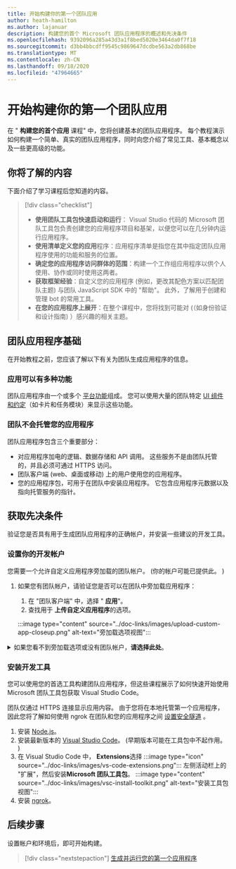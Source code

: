 ```yaml
---
title: 开始构建你的第一个团队应用
author: heath-hamilton
ms.author: lajanuar
description: 构建您的首个 Microsoft 团队应用程序的概述和先决条件
ms.openlocfilehash: 9392096a285a43d3a1f8bed5020e3464da0f7f18
ms.sourcegitcommit: d3bb4bbcdff9545c9869647dcdbe563a2db868be
ms.translationtype: MT
ms.contentlocale: zh-CN
ms.lasthandoff: 09/18/2020
ms.locfileid: "47964665"
---
```

# <a name="get-started-building-your-first-teams-app"></a>开始构建你的第一个团队应用

在 " **构建您的首个应用** 课程" 中，您将创建基本的团队应用程序。 每个教程演示如何构建一个简单、真实的团队应用程序，同时向您介绍了常见工具、基本概念以及一些更高级的功能。

## <a name="what-youll-learn"></a>你将了解的内容

下面介绍了学习课程后您知道的内容。

> [!div class="checklist"]
  >
  > * **使用团队工具包快速启动和运行**： Visual Studio 代码的 Microsoft 团队工具包负责创建您的应用程序项目和基架，以便您可以在几分钟内运行应用程序。
  > * **使用清单定义您的应用**程序：应用程序清单是指您在其中指定团队应用程序使用的功能和服务的位置。
  > * **确定您的应用程序访问群体的范围**：构建一个工作组应用程序以供个人使用、协作或同时使用这两者。
  > * **获取框架经验**：自定义您的应用程序 (例如，更改其配色方案以匹配团队主题) 与团队 JavaScript SDK 中的 "帮助"。 此外，了解用于创建和管理 bot 的常用工具。
  > * **在您的应用程序上展开**：在整个课程中，您将找到可能对 (（如身份验证和设计指南) ）感兴趣的相关主题。

## <a name="teams-app-fundamentals"></a>团队应用程序基础

在开始教程之前，您应该了解以下有关为团队生成应用程序的信息。

### <a name="apps-can-have-multiple-capabilities"></a>应用可以有多种功能

团队应用程序由一个或多个 [平台功能](../capabilities-overview.md)组成。 您可以使用大量的团队特定 [UI 组件和约定](../doc-links/teams-ui-conventions.md)（如卡片和任务模块）来显示这些功能。

### <a name="teams-doesnt-host-your-app"></a>团队不会托管您的应用程序

团队应用程序包含三个重要部分：

* 对应用程序加电的逻辑、数据存储和 API 调用。 这些服务不是由团队托管的，并且必须可通过 HTTPS 访问。
* 团队客户端 (web、桌面或移动) 上的用户使用您的应用程序。
* 您的应用程序包，可用于在团队中安装应用程序。 它包含应用程序元数据以及指向托管服务的指针。

## <a name="get-prerequisites"></a>获取先决条件

验证您是否具有用于生成团队应用程序的正确帐户，并安装一些建议的开发工具。

### <a name="set-up-your-development-account"></a>设置你的开发帐户

您需要一个允许自定义应用程序旁加载的团队帐户。  (你的帐户可能已提供此。 ) 

1. 如果您有团队帐户，请验证您是否可以在团队中旁加载应用程序：
    1. 在 "团队客户端" 中，选择 " **应用**"。
    1. 查找用于 **上传自定义应用程序**的选项。

    :::image type="content" source="../doc-links/images/upload-custom-app-closeup.png" alt-text="旁加载选项视图":::

<!-- markdownlint-disable MD033 -->
<details>

<summary>如果您看不到旁加载选项或没有团队帐户，<b>请选择此处</b>。</summary>

你可以通过加入 Microsoft 365 开发人员计划获取免费的团队测试帐户，以允许应用旁加载。  (注册过程大约需要两分钟时间。 ) 

1. 转到 [Microsoft 365 开发人员计划](https://developer.microsoft.com/microsoft-365/dev-program)。
1. 选择 " **立即加入** "，然后按照屏幕上的说明操作。
1. 进入 "欢迎" 屏幕时，选择 " **设置 E5 订阅**"。
1. 设置管理员帐户。 完成后，您应该会看到类似这样的屏幕。
:::image type="content" source="../doc-links/images/dev-program-subscription.png" alt-text="开发计划订阅视图":::
1. 使用刚刚设置的管理员帐户登录到团队。
1. 验证您是否现在已 **上载自定义应用程序** 选项。

</details>

### <a name="install-your-development-tools"></a>安装开发工具

您可以使用您的首选工具构建团队应用程序，但这些课程展示了如何快速开始使用 Microsoft 团队工具包获取 Visual Studio Code。

团队仅通过 HTTPS 连接显示应用内容。 由于您将在本地托管第一个应用程序，因此您将了解如何使用 ngrok 在团队和您的应用程序之间 [设置安全隧道](../doc-links/debug.md#locally-hosted) 。

1. 安装 [Node.js](https://nodejs.org/en/)。
1. 安装最新版本的 [Visual Studio Code](https://code.visualstudio.com/download)。  (早期版本可能在工具包中不起作用。 ) 
1. 在 Visual Studio Code 中， **Extensions**选择 :::image type="icon" source="../doc-links/images/vs-code-extensions.png"::: 左侧活动栏上的 "扩展"，然后安装**Microsoft 团队工具包**。
    :::image type="content" source="../doc-links/images/vsc-install-toolkit.png" alt-text="安装工具包视图":::
1. 安装 [ngrok](https://ngrok.com/download)。

## <a name="next-step"></a>后续步骤

设置帐户和环境后，即可开始构建。

> [!div class="nextstepaction"]
> [生成并运行您的第一个应用程序](../build-your-first-app/build-and-run.md)
